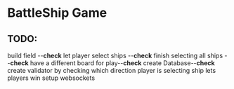# BattleShip Game

## TODO:
  build field --**check**
  let player select ships --**check**
  finish selecting all ships --**check**
  have a different board for play--**check**
  create Database--**check**
  create validator by checking which direction player is selecting ship
  lets players win
  setup websockets
